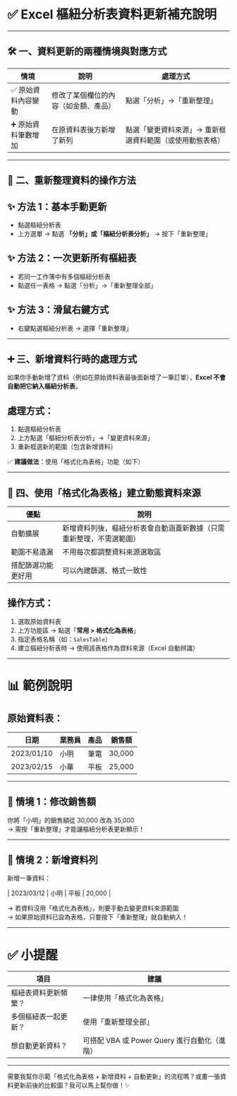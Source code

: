 # ✅ Excel 樞紐分析表資料更新補充說明

---

## 🛠️ 一、資料更新的兩種情境與對應方式

| 情境 | 說明 | 處理方式 |
|------|------|-----------|
| ✅ 原始資料內容變動 | 修改了某個欄位的內容（如金額、產品） | 點選「分析」→「重新整理」 |
| ➕ 原始資料筆數增加 | 在原資料表後方新增了新列 | 點選「變更資料來源」→ 重新框選資料範圍（或使用動態表格） |

---

## 🔄 二、重新整理資料的操作方法

## ✨ 方法 1：基本手動更新
- 點選樞紐分析表
- 上方選單 → 點選 **「分析」或「樞紐分析表分析」** → 按下「重新整理」

## ✨ 方法 2：一次更新所有樞紐表
- 若同一工作簿中有多個樞紐分析表
- 點選任一表格 → 點選「分析」→「重新整理全部」

## ✨ 方法 3：滑鼠右鍵方式
- 右鍵點選樞紐分析表 → 選擇「重新整理」

---

## ➕ 三、新增資料行時的處理方式

如果你手動新增了資料（例如在原始資料表最後面新增了一筆訂單），**Excel 不會自動把它納入樞紐分析表**。

## 處理方式：
1. 點選樞紐分析表
2. 上方點選「樞紐分析表分析」→「變更資料來源」
3. 重新框選新的範圍（包含新增資料）

✅ **建議做法**：使用「格式化為表格」功能（如下）

---

## 🧠 四、使用「格式化為表格」建立動態資料來源

| 優點 | 說明 |
|------|------|
| 自動擴展 | 新增資料列後，樞紐分析表會自動涵蓋新數據（只需重新整理，不需選範圍） |
| 範圍不易遺漏 | 不用每次都調整資料來源選取區 |
| 搭配篩選功能更好用 | 可以內建篩選、格式一致性 |

## 操作方式：
1. 選取原始資料表
2. 上方功能區 → 點選「**常用 > 格式化為表格**」
3. 指定表格名稱（如：`SalesTable`）
4. 建立樞紐分析表時 → 使用該表格作為資料來源（Excel 自動辨識）

---

# 📊 範例說明

## 原始資料表：

| 日期       | 業務員 | 產品 | 銷售額 |
|------------|--------|------|--------|
| 2023/01/10 | 小明   | 筆電 | 30,000 |
| 2023/02/15 | 小華   | 平板 | 25,000 |

---

## 🎯 情境 1：修改銷售額

你將「小明」的銷售額從 30,000 改為 35,000  
→ 需按「重新整理」才能讓樞紐分析表更新顯示！

---

## 🎯 情境 2：新增資料列

新增一筆資料：

| 2023/03/12 | 小明 | 平板 | 20,000 |

→ 若資料沒用「格式化為表格」，則要手動去變更資料來源範圍  
→ 如果原始資料已設為表格，只要按下「重新整理」就自動納入！

---

# ✅ 小提醒

| 項目 | 建議 |
|------|------|
| 樞紐表資料更新頻繁？ | 一律使用「格式化為表格」 |
| 多個樞紐表一起更新？ | 使用「重新整理全部」 |
| 想自動更新資料？ | 可搭配 VBA 或 Power Query 進行自動化（進階） |

---

需要我幫你示範「格式化為表格 + 新增資料 + 自動更新」的流程嗎？或畫一張資料更新前後的比較圖？我可以馬上幫你做！✨